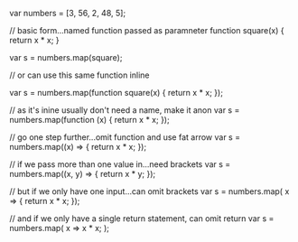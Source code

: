 var numbers = [3, 56, 2, 48, 5];

// basic form...named function passed as paramneter
function square(x) {
    return x * x;
}

var s = numbers.map(square);


// or can use this same function inline

var s = numbers.map(function square(x) {
    return x * x;
});

// as it's inine usually don't need a name, make it anon
var s = numbers.map(function (x) {
    return x * x;
});


// go one step further...omit function and use fat arrow
var s = numbers.map((x) => {
    return x * x;
});

// if we pass more than one value in...need brackets
var s = numbers.map((x, y) => {
    return x * y;
});

// but if we only have one input...can omit brackets
var s = numbers.map( x => {
    return x * x;
});

// and if we only have a single return statement, can omit return
var s = numbers.map( x => x * x; );